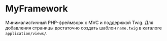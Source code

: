# MyFramework

Минималистичный PHP-фреймворк c MVC и поддержкой Twig. Для добавления страницы достаточно создать шаблон `name.twig` в каталоге `application/views/`.